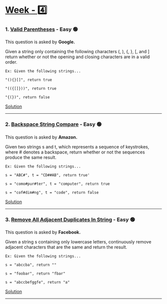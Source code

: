 # [Week - 4️⃣]()

### 1. [Valid Parentheses](https://leetcode.com/problems/valid-parentheses/) - Easy 🟢

This question is asked by **Google.**

Given a string only containing the following characters (, ), {, }, [, and ] return whether or not the opening and closing characters are in a valid order. 

    Ex: Given the following strings...
    
    "(){}[]", return true
    
    "(({[]}))", return true
    
    "{(})", return false


[Solution](https://github.com/AlbusDracoSam/DailyByte/blob/main/Week%20-%204%20Stacks%20%26%20Queues/1.%20Valid%20Parentheses.java)

***

### 2. [Backspace String Compare](https://leetcode.com/problems/backspace-string-compare/) - Easy 🟢

This question is asked by **Amazon.**

Given two strings s and t, which represents a sequence of keystrokes, where # denotes a backspace, return whether or not the sequences produce the same result. 

    Ex: Given the following strings...
    
    s = "ABC#", t = "CD##AB", return true'
    
    s = "como#pur#ter", t = "computer", return true
    
    s = "cof#dim#ng", t = "code", return false
    
[Solution](https://github.com/AlbusDracoSam/DailyByte/blob/main/Week%20-%204%20Stacks%20%26%20Queues/2.%20Backspace%20String%20Compare.java)

***

### 3. [Remove All Adjacent Duplicates In String](https://leetcode.com/problems/remove-all-adjacent-duplicates-in-string/) - Easy 🟢

This question is asked by **Facebook.**

Given a string s containing only lowercase letters, continuously remove adjacent characters that are the same and return the result. 

    Ex: Given the following strings...
    
    s = "abccba", return ""
    
    s = "foobar", return "fbar"
    
    s = "abccbefggfe", return "a"
    
[Solution](https://github.com/AlbusDracoSam/DailyByte/blob/main/Week%20-%204%20Stacks%20%26%20Queues/3.%20Remove%20All%20Adjacent%20Duplicates%20In%20String.java)

***


